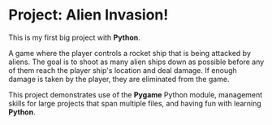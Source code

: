# Project: Alien Invasion!

This is my first big project with **Python**.

A game where the player controls a rocket ship that is being attacked by aliens. The goal is
to shoot as many alien ships down as possible before any of them reach the player ship's
location and deal damage. If enough damage is taken by the player, they are eliminated
from the game.

This project demonstrates use of the **Pygame** Python module, management skills for large
projects that span multiple files, and having fun with learning **Python**.